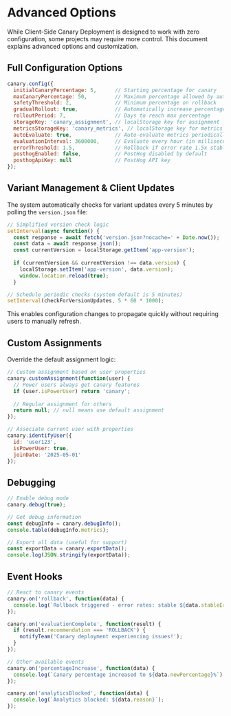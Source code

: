# Advanced Options

While Client-Side Canary Deployment is designed to work with zero configuration, some projects may require more control. This document explains advanced options and customization.

## Full Configuration Options

```javascript
canary.config({
  initialCanaryPercentage: 5,      // Starting percentage for canary
  maxCanaryPercentage: 50,         // Maximum percentage allowed by auto-scaling
  safetyThreshold: 2,              // Minimum percentage on rollback
  gradualRollout: true,            // Automatically increase percentage
  rolloutPeriod: 7,                // Days to reach max percentage
  storageKey: 'canary_assignment', // localStorage key for assignment
  metricsStorageKey: 'canary_metrics', // localStorage key for metrics
  autoEvaluate: true,              // Auto-evaluate metrics periodically
  evaluationInterval: 3600000,     // Evaluate every hour (in milliseconds)
  errorThreshold: 1.5,             // Rollback if error rate 1.5x stable version
  posthogEnabled: false,           // PostHog disabled by default
  posthogApiKey: null              // PostHog API key
});
```

## Variant Management & Client Updates

The system automatically checks for variant updates every 5 minutes by polling the `version.json` file:

```javascript
// Simplified version check logic
setInterval(async function() {
  const response = await fetch('version.json?nocache=' + Date.now());
  const data = await response.json();
  const currentVersion = localStorage.getItem('app-version');
  
  if (currentVersion && currentVersion !== data.version) {
    localStorage.setItem('app-version', data.version);
    window.location.reload(true);
  }

// Schedule periodic checks (system default is 5 minutes)
setInterval(checkForVersionUpdates, 5 * 60 * 1000);
```

This enables configuration changes to propagate quickly without requiring users to manually refresh.

## Custom Assignments

Override the default assignment logic:

```javascript
// Custom assignment based on user properties
canary.customAssignment(function(user) {
  // Power users always get canary features
  if (user.isPowerUser) return 'canary';
  
  // Regular assignment for others
  return null; // null means use default assignment
});

// Associate current user with properties
canary.identifyUser({
  id: 'user123',
  isPowerUser: true,
  joinDate: '2025-05-01'
});
```

## Debugging

```javascript
// Enable debug mode
canary.debug(true);

// Get debug information
const debugInfo = canary.debugInfo();
console.table(debugInfo.metrics);

// Export all data (useful for support)
const exportData = canary.exportData();
console.log(JSON.stringify(exportData));
```

## Event Hooks

```javascript
// React to canary events
canary.on('rollback', function(data) {
  console.log(`Rollback triggered - error rates: stable ${data.stableErrorRate}, canary ${data.canaryErrorRate}`);
});

canary.on('evaluationComplete', function(result) {
  if (result.recommendation === 'ROLLBACK') {
    notifyTeam('Canary deployment experiencing issues!');
  }
});

// Other available events
canary.on('percentageIncrease', function(data) {
  console.log(`Canary percentage increased to ${data.newPercentage}%`);
});

canary.on('analyticsBlocked', function(data) {
  console.log(`Analytics blocked: ${data.reason}`);
});
```
